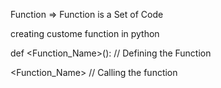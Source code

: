 Function => Function is a Set of Code

creating custome function in python

def <Function_Name>(): // Defining the Function

<Function_Name> // Calling the function
